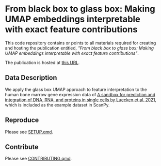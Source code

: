 # From black box to glass box: Making UMAP embeddings interpretable with exact feature contributions

This code repository contains or points to all materials required for creating and hosting the publication entitled, *"From black box to glass box: Making UMAP embeddings interpretable with exact feature contributions"*.

The publication is hosted at [this URL](https://arcadia-science.github.io/glass-box-umap/).

## Data Description

We apply the glass box UMAP approach to feature interpretation to the human bone marrow gene expression data of [A sandbox for prediction and integration of DNA, RNA, and proteins in single cells by Luecken et al. 2021](https://www.ncbi.nlm.nih.gov/geo/query/acc.cgi?acc=GSE194122), which is included as the example dataset in ScanPy. 

## Reproduce

Please see [SETUP.qmd](SETUP.qmd).

## Contribute

Please see [CONTRIBUTING.qmd](CONTRIBUTING.qmd).

